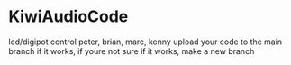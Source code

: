 # KiwiAudioCode
lcd/digipot control
peter, brian, marc, kenny
upload your code to the main branch if it works, if youre not sure if it works, make a new branch
